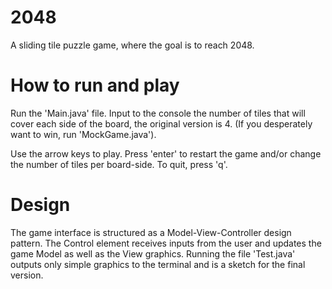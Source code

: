 # 2048
A sliding tile puzzle game, where the goal is to reach 2048.

# How to run and play
Run the 'Main.java' file. Input to the console the number of tiles that will cover each side of the board, the original version is 4. (If you desperately want to win, run 'MockGame.java'). 

Use the arrow keys to play. Press 'enter' to restart the game and/or change the number of tiles per board-side. To quit, press 'q'.

# Design
The game interface is structured as a Model-View-Controller design pattern. The Control element receives inputs from the user and updates the game Model as well as the View graphics. Running the file 'Test.java' outputs only simple graphics to the terminal and is a sketch for the final version.
